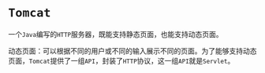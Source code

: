 # `Tomcat`

一个`Java`编写的`HTTP`服务器，既能支持静态页面，也能支持动态页面。

动态页面：可以根据不同的用户或不同的输入展示不同的页面。为了能够支持动态页面，`Tomcat`提供了一组`API`，封装了`HTTP`协议，这一组`API`就是`Servlet`。